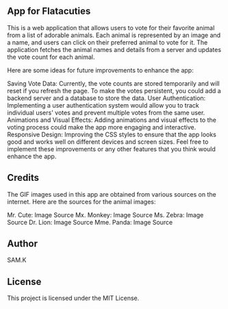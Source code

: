 ## App for Flatacuties

This is a web application that allows users to vote for their favorite animal from a list of adorable animals. Each animal is represented by an image and a name, and users can click on their preferred animal to vote for it. The application fetches the animal names and details from a server and updates the vote count for each animal.


Here are some ideas for future improvements to enhance the app:

Saving Vote Data: Currently, the vote counts are stored temporarily and will reset if you refresh the page. To make the votes persistent, you could add a backend server and a database to store the data.
User Authentication: Implementing a user authentication system would allow you to track individual users' votes and prevent multiple votes from the same user.
Animations and Visual Effects: Adding animations and visual effects to the voting process could make the app more engaging and interactive.
Responsive Design: Improving the CSS styles to ensure that the app looks good and works well on different devices and screen sizes.
Feel free to implement these improvements or any other features that you think would enhance the app.

## Credits

The GIF images used in this app are obtained from various sources on the internet. Here are the sources for the animal images:

Mr. Cute: Image Source
Mx. Monkey: Image Source
Ms. Zebra: Image Source
Dr. Lion: Image Source
Mme. Panda: Image Source

## Author

  SAM.K

## License

This project is licensed under the MIT License.